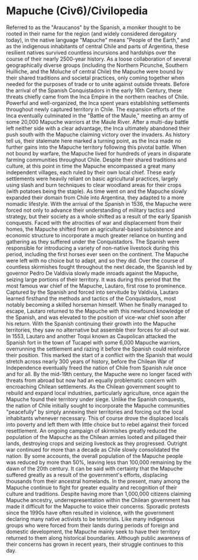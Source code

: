 # Mapuche (Civ6)/Civilopedia

Referred to as the "Araucanos" by the Spanish, a moniker thought to be rooted in their name for the region (and widely considered derogatory today), in the native language "Mapuche" means "People of the Earth," and as the indigenous inhabitants of central Chile and parts of Argentina, these resilient natives survived countless incursions and hardships over the course of their nearly 2500-year history.
As a loose collaboration of several geographically diverse groups (including the Northern Picunche, Southern Huilliche, and the Moluche of central Chile) the Mapuche were bound by their shared traditions and societal practices, only coming together when needed for the purposes of trade or to unite against outside threats.
Before the arrival of the Spanish Conquistadors in the early 16th Century, these threats chiefly came from the Inca Empire in the northern reaches of Chile. Powerful and well-organized, the Inca spent years establishing settlements throughout newly captured territory in Chile.
The expansion efforts of the Inca eventually culminated in the "Battle of the Maule," meeting an army of some 20,000 Mapuche warriors at the Maule River. After a multi-day battle left neither side with a clear advantage, the Inca ultimately abandoned their push south with the Mapuche claiming victory over the invaders. As history tell us, their stalemate here marked a turning point, as the Inca made no further gains into the Mapuche territory following this pivotal battle.
When not bound by warfare, the Mapuche lived for hundreds of years in disparate farming communities throughout Chile. Despite their shared traditions and culture, at this point in time the Mapuche encompassed a great many independent villages, each ruled by their own local chief.
These early settlements were heavily reliant on basic agricultural practices, largely using slash and burn techniques to clear woodland areas for their crops (with potatoes being the staple). As time went on and the Mapuche slowly expanded their domain from Chile into Argentina, they adapted to a more nomadic lifestyle.
With the arrival of the Spanish in 1536, the Mapuche were forced not only to advance their understanding of military tactics and strategy, but their society as a whole shifted as a result of the early Spanish conquests. Faced with the atrocities of war and displacement from their homes, the Mapuche shifted from an agricultural-based subsistence and economic structure to incorporate a much greater reliance on hunting and gathering as they suffered under the Conquistadors. The Spanish were responsible for introducing a variety of non-native livestock during this period, including the first horses ever seen on the continent. The Mapuche were left with no choice but to adapt, and so they did.
Over the course of countless skirmishes fought throughout the next decade, the Spanish led by governor Pedro De Valdivia slowly made inroads against the Mapuche, seizing large portions of their territory. It was during this period that the most famous war chief of the Mapuche, Lautaro, first rose to prominence.
Captured by the Spanish and forced into servitude by Valdivia, Lautaro learned firsthand the methods and tactics of the Conquistadors, most notably becoming a skilled horseman himself. When he finally managed to escape, Lautaro returned to the Mapuche with this newfound knowledge of the Spanish, and was elevated to the position of vice-war chief soon after his return. With the Spanish continuing their growth into the Mapuche territories, they saw no alternative but assemble their forces for all-out war.
In 1553, Lautaro and another Toqui known as Caupolican attacked the Spanish fort in the town of Tucapel with some 6,000 Mapuche warriors, overrunning the settlement and razing it before the Spanish could reinforce their position. This marked the start of a conflict with the Spanish that would stretch across nearly 300 years of history, before the Chilean War of Independence eventually freed the nation of Chile from Spanish rule once and for all.
By the mid-19th century, the Mapuche were no longer faced with threats from abroad but now had an equally problematic concern with encroaching Chilean settlements. As the Chilean government sought to rebuild and expand local industries, particularly agriculture, once again the Mapuche found their territory under siege.
Unlike the Spanish conquests, the nation of Chile initially sought to incorporate the Mapuche communities "peacefully" by simply annexing their territories and forcing out the local inhabitants whenever necessary. This of course drove the displaced locals into poverty and left them with little choice but to rebel against their forced resettlement. An ongoing campaign of skirmishes greatly reduced the population of the Mapuche as the Chilean armies looted and pillaged their lands, destroying crops and seizing livestock as they progressed. Outright war continued for more than a decade as Chile slowly consolidated the nation.
By some accounts, the overall population of the Mapuche people was reduced by more than 50%, leaving less than 100,000 remaining by the dawn of the 20th century. It can be said with certainty that the Mapuche suffered greatly as a result of the government's efforts, displacing thousands from their ancestral homelands.
In the present, many among the Mapuche continue to fight for greater equality and recognition of their culture and traditions. Despite having more than 1,000,000 citizens claiming Mapuche ancestry, underrepresentation within the Chilean government has made it difficult for the Mapuche to voice their concerns. Sporadic protests since the 1990s have often resulted in violence, with the government declaring many native activists to be terrorists. Like many indigenous groups who were forced from their lands during periods of foreign and domestic development, the Mapuche mainly seek to have their territory returned to them along historical boundaries. Although public awareness of their concerns has grown in recent years, their struggle continues to this day.